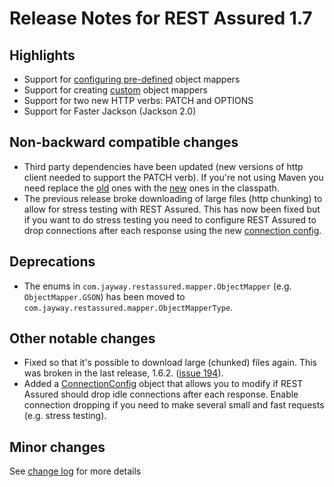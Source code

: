 # Release Notes for REST Assured 1.7 #

## Highlights ##
* Support for [configuring pre-defined](Usage#configuration) object mappers
* Support for creating [custom](Usage#custom) object mappers
* Support for two new HTTP verbs: PATCH and OPTIONS
* Support for Faster Jackson (Jackson 2.0)

## Non-backward compatible changes ##
* Third party dependencies have been updated (new versions of http client needed to support the PATCH verb). If you're not using Maven you need replace the [old](http://rest-assured.googlecode.com/files/rest-assured-1.5-to-1.6.2-dependencies.zip) ones with the [new](http://rest-assured.googlecode.com/files/rest-assured-dependencies.zip) ones in the classpath.
* The previous release broke downloading of large files (http chunking) to allow for stress testing with REST Assured. This has now been fixed but if you want to do stress testing you need to configure REST Assured to drop connections after each response using the new [connection config](Usage#connection-config).

## Deprecations ##
* The enums in `com.jayway.restassured.mapper.ObjectMapper` (e.g. `ObjectMapper.GSON`) has been moved to `com.jayway.restassured.mapper.ObjectMapperType`.

## Other notable changes ##
* Fixed so that it's possible to download large (chunked) files again. This was broken in the last release, 1.6.2. ([issue 194](https://code.google.com/p/rest-assured/issues/detail?id=194)).
* Added a [ConnectionConfig](http://static.javadoc.io/com.jayway.restassured/rest-assured/1.7/com/jayway/restassured/config/ConnectionConfig.html) object that allows you to modify if REST Assured should drop idle connections after each response. Enable connection dropping if you need to make several small and fast requests (e.g. stress testing).

## Minor changes ##
See [change log](http://github.com/jayway/rest-assured/raw/master/changelog.txt) for more details
